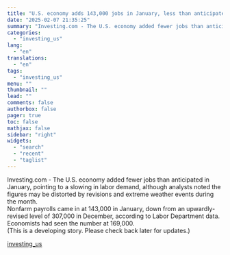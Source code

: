 ```yaml
---
title: "U.S. economy adds 143,000 jobs in January, less than anticipated"
date: "2025-02-07 21:35:25"
summary: "Investing.com - The U.S. economy added fewer jobs than anticipated in January, pointing to a slowing in labor demand, although analysts noted the figures may be distorted by revisions and extreme weather events during the month.Nonfarm payrolls came in at 143,000 in January, down from an upwardly-revised level of 307,000..."
categories:
  - "investing_us"
lang:
  - "en"
translations:
  - "en"
tags:
  - "investing_us"
menu: ""
thumbnail: ""
lead: ""
comments: false
authorbox: false
pager: true
toc: false
mathjax: false
sidebar: "right"
widgets:
  - "search"
  - "recent"
  - "taglist"
---
```


Investing.com - The U.S. economy added fewer jobs than anticipated in January, pointing to a slowing in labor demand, although analysts noted the figures may be distorted by revisions and extreme weather events during the month.  
Nonfarm payrolls came in at 143,000 in January, down from an upwardly-revised level of 307,000 in December, according to Labor Department data. Economists had seen the number at 169,000.  
(This is a developing story. Please check back later for updates.)

[investing_us](https://www.investing.com/news/economic-indicators/us-economy-adds-143000-jobs-in-january-less-than-anticipated-3856608)
